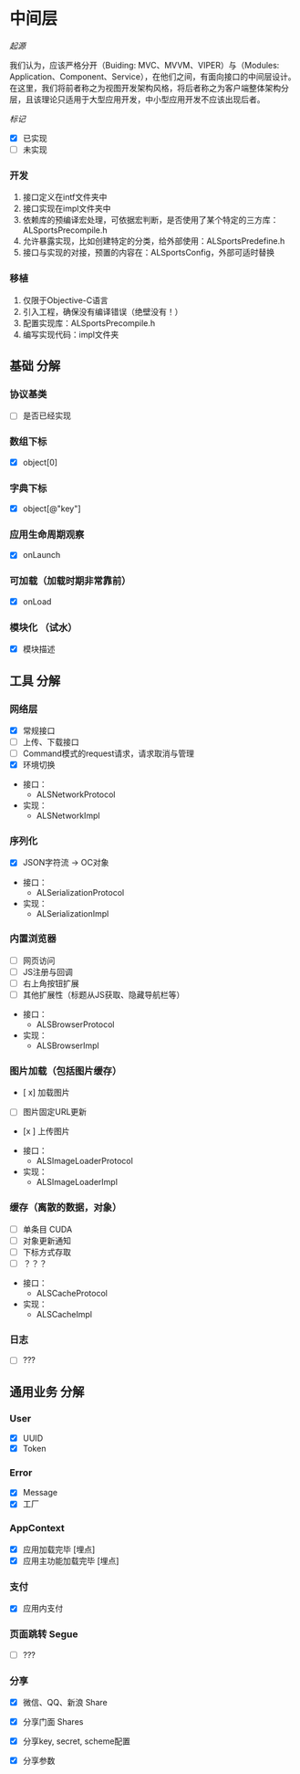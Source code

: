 # 中间层

*起源*

我们认为，应该严格分开（Buiding: MVC、MVVM、VIPER）与（Modules: Application、Component、Service），在他们之间，有面向接口的中间层设计。在这里，我们将前者称之为视图开发架构风格，将后者称之为客户端整体架构分层，且该理论只适用于大型应用开发，中小型应用开发不应该出现后者。

*标记*
- [x] 已实现
- [ ] 未实现

### 开发

1. 接口定义在intf文件夹中
2. 接口实现在impl文件夹中
3. 依赖库的预编译宏处理，可依据宏判断，是否使用了某个特定的三方库：ALSportsPrecompile.h
4. 允许暴露实现，比如创建特定的分类，给外部使用：ALSportsPredefine.h
5. 接口与实现的对接，预置的内容在：ALSportsConfig，外部可适时替换

### 移植

1. 仅限于Objective-C语言
2. 引入工程，确保没有编译错误（绝壁没有！）
3. 配置实现库：ALSportsPrecompile.h
4. 编写实现代码：impl文件夹

## 基础 分解

### 协议基类

- [ ] 是否已经实现

### 数组下标

- [x] object[0]

### 字典下标

- [x] object[@"key"]

### 应用生命周期观察

- [x] onLaunch

### 可加载（加载时期非常靠前）

- [x] onLoad

### 模块化 （试水）

- [x] 模块描述

## 工具 分解

###  网络层
- [x] 常规接口
- [ ] 上传、下载接口
- [ ] Command模式的request请求，请求取消与管理
- [x] 环境切换

* 接口：
    - ALSNetworkProtocol
* 实现：
    - ALSNetworkImpl

### 序列化
- [x] JSON字符流 -> OC对象

* 接口：
    - ALSerializationProtocol
* 实现：
    - ALSerializationImpl

### 内置浏览器
- [ ] 网页访问
- [ ] JS注册与回调
- [ ] 右上角按钮扩展
- [ ] 其他扩展性（标题从JS获取、隐藏导航栏等）

* 接口：
    - ALSBrowserProtocol
* 实现：
    - ALSBrowserImpl

### 图片加载（包括图片缓存）
- [ x] 加载图片
- [ ] 图片固定URL更新
- [x ] 上传图片

* 接口：
    - ALSImageLoaderProtocol
* 实现：
    - ALSImageLoaderImpl

### 缓存（离散的数据，对象）
- [ ] 单条目 CUDA
- [ ] 对象更新通知
- [ ] 下标方式存取
- [ ] ？？？

* 接口：
    - ALSCacheProtocol
* 实现：
    - ALSCacheImpl
    
### 日志

- [ ] ???

## 通用业务 分解

### User

- [x] UUID
- [x] Token

### Error

- [x] Message
- [x] 工厂

### AppContext

- [x] 应用加载完毕 [埋点]
- [x] 应用主功能加载完毕 [埋点]

### 支付

- [x] 应用内支付

### 页面跳转 Segue

- [ ] ???

### 分享

- [x] 微信、QQ、新浪 Share
- [x] 分享门面 Shares
- [x] 分享key, secret, scheme配置
- [x] 分享参数


